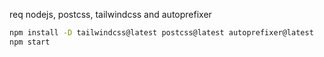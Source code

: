 req nodejs, postcss, tailwindcss and autoprefixer

```sh
npm install -D tailwindcss@latest postcss@latest autoprefixer@latest
npm start
```